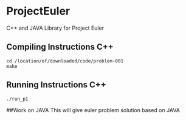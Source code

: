 # ProjectEuler
C++ and JAVA Library for Project Euler  

## Compiling Instructions C++
```
cd /location/of/downloaded/code/problem-001
make
```

## Running Instructions C++
```
./run_p1
```

##Work on JAVA
This will give euler problem solution based on JAVA
